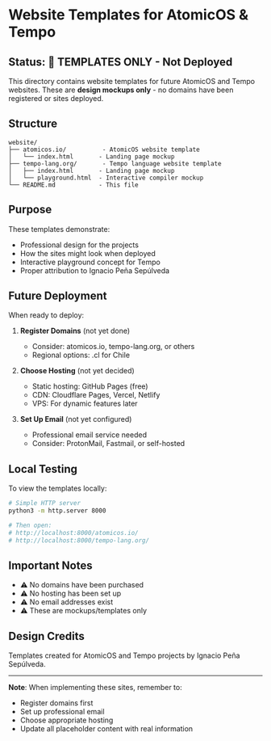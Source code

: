# Website Templates for AtomicOS & Tempo

## Status: 🎨 TEMPLATES ONLY - Not Deployed

This directory contains website templates for future AtomicOS and Tempo websites. These are **design mockups only** - no domains have been registered or sites deployed.

## Structure

```
website/
├── atomicos.io/          - AtomicOS website template
│   └── index.html       - Landing page mockup
├── tempo-lang.org/       - Tempo language website template
│   ├── index.html       - Landing page mockup
│   └── playground.html  - Interactive compiler mockup
└── README.md            - This file
```

## Purpose

These templates demonstrate:
- Professional design for the projects
- How the sites might look when deployed
- Interactive playground concept for Tempo
- Proper attribution to Ignacio Peña Sepúlveda

## Future Deployment

When ready to deploy:

1. **Register Domains** (not yet done)
   - Consider: atomicos.io, tempo-lang.org, or others
   - Regional options: .cl for Chile

2. **Choose Hosting** (not yet decided)
   - Static hosting: GitHub Pages (free)
   - CDN: Cloudflare Pages, Vercel, Netlify
   - VPS: For dynamic features later

3. **Set Up Email** (not yet configured)
   - Professional email service needed
   - Consider: ProtonMail, Fastmail, or self-hosted

## Local Testing

To view the templates locally:

```bash
# Simple HTTP server
python3 -m http.server 8000

# Then open:
# http://localhost:8000/atomicos.io/
# http://localhost:8000/tempo-lang.org/
```

## Important Notes

- ⚠️ No domains have been purchased
- ⚠️ No hosting has been set up  
- ⚠️ No email addresses exist
- ⚠️ These are mockups/templates only

## Design Credits

Templates created for AtomicOS and Tempo projects by Ignacio Peña Sepúlveda.

---

**Note**: When implementing these sites, remember to:
- Register domains first
- Set up professional email
- Choose appropriate hosting
- Update all placeholder content with real information